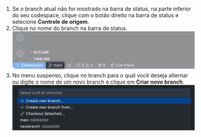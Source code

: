 1. Se o branch atual não for mostrado na barra de status, na parte inferior do seu codespace, clique com o botão direito na barra de status e selecione **Controle de origem**.
1. Clique no nome do branch na barra de status. ![O branch na barra de status](/assets/images/help/codespaces/branch-in-status-bar.png)
1. No menu suspenso, clique no branch para o qual você deseja alternar ou digite o nome de um novo branch e clique em **Criar novo branch**. ![Escolha no menu do branch](/assets/images/help/codespaces/create-new-branch.png)